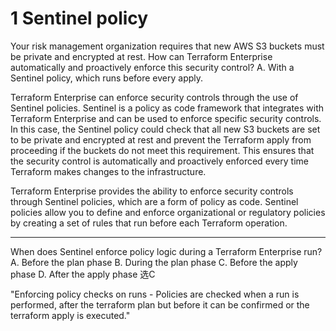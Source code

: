 
# 1 Sentinel policy


Your risk management organization requires that new AWS S3 buckets must be private and encrypted at rest. How can Terraform Enterprise automatically and proactively enforce this security control?
A. With a Sentinel policy, which runs before every apply.

Terraform Enterprise can enforce security controls through the use of Sentinel policies. 
Sentinel is a policy as code framework that integrates with Terraform Enterprise and can be used to enforce specific security controls. In this case, the Sentinel policy could check that all new S3 buckets are set to be private and encrypted at rest and prevent the Terraform apply from proceeding if the buckets do not meet this requirement. This ensures that the security control is automatically and proactively enforced every time Terraform makes changes to the infrastructure.

Terraform Enterprise provides the ability to enforce security controls through Sentinel policies, which are a form of policy as code. 
Sentinel policies allow you to define and enforce organizational or regulatory policies by creating a set of rules that run before each Terraform operation.


----

When does Sentinel enforce policy logic during a Terraform Enterprise run?
A. Before the plan phase
B. During the plan phase
C. Before the apply phase
D. After the apply phase
选C

"Enforcing policy checks on runs - Policies are checked when a run is performed, after the terraform plan but before it can be confirmed or the terraform apply is executed."
